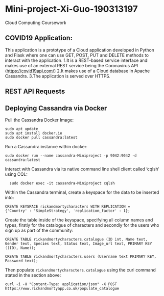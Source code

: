 # Mini-project-Xi-Guo-190313197
Cloud Computing Coursework

## COVID19 Application: 
This application is a prototype of a Cloud application developed in Python and Flask where one can use GET, POST, PUT and DELETE methods to interact with the application.
1.It is a REST-based service interface and makes use of an external REST service being the Coronavirus API (https://covid19api.com/)
2.It makes use of a Cloud database in Apache Cassandra.
3.The application is served over HTTPS.

## REST API Requests


## Deploying Cassandra via Docker

Pull the Cassandra Docker Image:

```
sudo apt update
sudo apt install docker.io
sudo docker pull cassandra:latest
```

Run a Cassandra instance within docker:

```
sudo docker run --name cassandra-Miniproject -p 9042:9042 -d cassandra:latest
```

Interact with Cassandra via its native command line shell client called ‘cqlsh’ using CQL:

```
  sudo docker exec -it cassandra-Miniproject cqlsh
```

 Within the Cassandra terminal, create a keyspace for the data to be inserted into:

```CQL
CREATE KEYSPACE rickandmortycharacters WITH REPLICATION =
{'Country' : 'SimpleStrategy', 'replication_factor' : 1};
```

Create the table inside of the keyspace, specifying all column names and types, firstly for the catalogue of characters and secondly for the users who sign up as part of the community:

```CQL
CREATE TABLE rickandmortycharacters.catalogue (ID int, Name text, Gender text, Species text, Status text, Image_url text, PRIMARY KEY ((ID), Name));
```

```CQL
CREATE TABLE rickandmortycharacters.users (Username text PRIMARY KEY, Password text);
```

Then populate `rickandmortycharacters.catalogue` using the curl command stated in the section above:

```
curl -i -H "Content-Type: application/json" -X POST https://www.rickandmortyapp.co.uk/populate_catalogue
```
